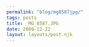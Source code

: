 ```yaml
---
permalink: "blog/mg8587jpg/"
tags: posts
title: _MG_8587.JPG
date: 2009-12-22
layout: layouts/post.njk
---
```


